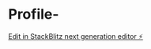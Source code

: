 # Profile-

[Edit in StackBlitz next generation editor ⚡️](https://stackblitz.com/~/github.com/Franz89009/Profile-)
